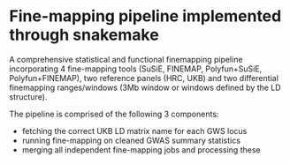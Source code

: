 # Fine-mapping pipeline implemented through snakemake
A comprehensive statistical and functional finemapping pipeline incorporating 4 fine-mapping tools (SuSiE, FINEMAP, Polyfun+SuSiE, Polyfun+FINEMAP), two reference panels (HRC, UKB) and two differential finemapping ranges/windows (3Mb window or windows defined by the LD structure).

The pipeline is comprised of the following 3 components:
- fetching the correct UKB LD matrix name for each GWS locus 
- running fine-mapping on cleaned GWAS summary statistics
- merging all independent fine-mapping jobs and processing these

